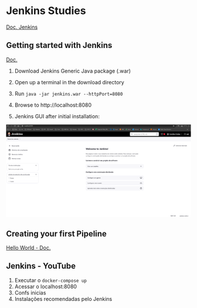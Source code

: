# Jenkins Studies

[Doc. Jenkins](https://www.jenkins.io/doc/tutorials/)   

## Getting started with Jenkins

[Doc.](https://www.jenkins.io/doc/pipeline/tour/getting-started/)

1. Download Jenkins Generic Java package (.war)

2. Open up a terminal in the download directory

3. Run ``java -jar jenkins.war --httpPort=8080``

4. Browse to http://localhost:8080

5. Jenkins GUI after initial installation: 

![Jenkins GUI](./images/jenkins-1.png)

## Creating your first Pipeline 

[Hello World - Doc.](https://www.jenkins.io/doc/pipeline/tour/hello-world/)

## Jenkins - YouTube

1. Executar o ``docker-compose up`` 
2. Acessar o localhost:8080
3. Confs inicias
4. Instalações recomendadas pelo Jenkins

